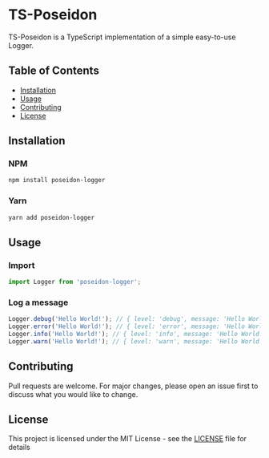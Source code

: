 # TS-Poseidon

TS-Poseidon is a TypeScript implementation of a simple easy-to-use Logger.

## Table of Contents

- [Installation](#installation)
- [Usage](#usage)
- [Contributing](#contributing)
- [License](#license)

## Installation

### NPM

```bash
npm install poseidon-logger
```

### Yarn

```bash
yarn add poseidon-logger
```

## Usage

### Import

```typescript
import Logger from 'poseidon-logger';
```

### Log a message

```typescript
Logger.debug('Hello World!'); // { level: 'debug', message: 'Hello World!' }
Logger.error('Hello World!'); // { level: 'error', message: 'Hello World!' }
Logger.info('Hello World!'); // { level: 'info', message: 'Hello World!' }
Logger.warn('Hello World!'); // { level: 'warn', message: 'Hello World!' }
```

## Contributing

Pull requests are welcome. For major changes, please open an issue first to discuss what you would like to change.

## License

This project is licensed under the MIT License - see the [LICENSE](LICENSE) file for details